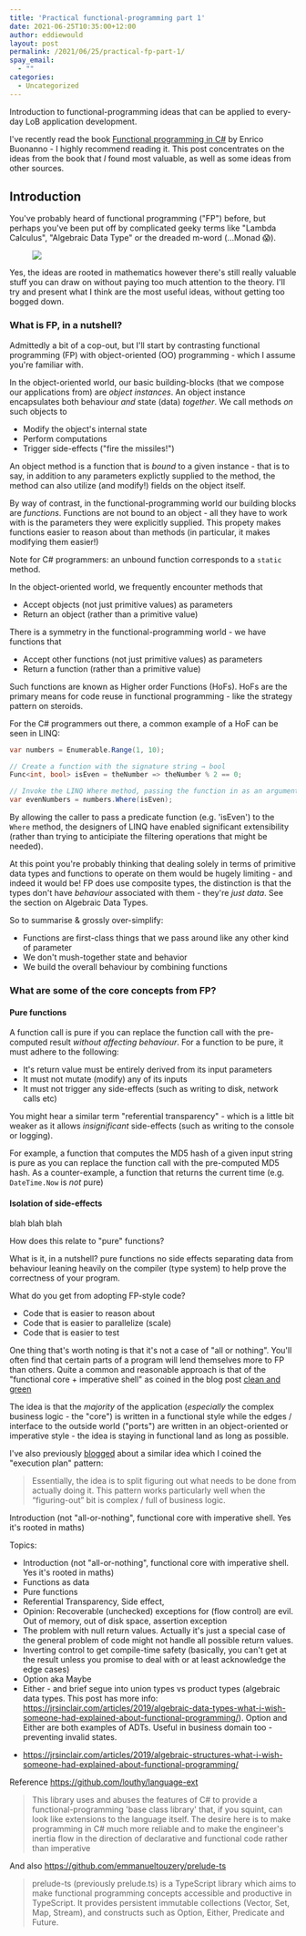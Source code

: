 ```yaml
---
title: 'Practical functional-programming part 1'
date: 2021-06-25T10:35:00+12:00
author: eddiewould
layout: post
permalink: /2021/06/25/practical-fp-part-1/
spay_email:
  - ""
categories:
  - Uncategorized
---
```


Introduction to functional-programming ideas that can be applied to every-day LoB application development.

I've recently read the book [Functional programming in C#](https://www.manning.com/books/functional-programming-in-c-sharp) by Enrico Buonanno - I highly recommend reading it. This post concentrates on the ideas from the book that _I_ found most valuable, as well as some ideas from other sources. 

## Introduction
You've probably heard of functional programming ("FP") before, but perhaps you've been put off by complicated geeky terms like "Lambda Calculus", "Algebraic Data Type" or the dreaded m-word (...Monad 😱). 

<figure class="wp-block-image size-large"><img src="/images/posts/practical-fp-part-1/monad-monad-monad.png"/></figure>

Yes, the ideas are rooted in mathematics however there's still really valuable stuff you can draw on without paying too much attention to the theory. I'll try and present what I think are the most useful ideas, without getting too bogged down.

### What is FP, in a nutshell? 
Admittedly a bit of a cop-out, but I'll start by contrasting functional programming (FP) with object-oriented (OO) programming - which I assume you're familiar with.

In the object-oriented world, our basic building-blocks (that we compose our applications from) are _object instances_. An object instance encapsulates both behaviour _and_ state (data) _together_. We call methods *on* such objects to 
* Modify the object's internal state
* Perform computations
* Trigger side-effects ("fire the missiles!") 

An object method is a function that is _bound_ to a given instance - that is to say, in addition to any parameters explictly supplied to the method, the method can also utilize (and modify!) fields on the object itself.

By way of contrast, in the functional-programming world our building blocks are _functions_. Functions are not bound to an object - all they have to work with is the parameters they were explicitly supplied. This propety makes functions easier to reason about than methods (in particular, it makes modifying them easier!)

Note for C# programmers: an unbound function corresponds to a `static` method. 

In the object-oriented world, we frequently encounter methods that
* Accept objects (not just primitive values) as parameters
* Return an object (rather than a primitive value)

There is a symmetry in the functional-programming world - we have functions that
* Accept other functions (not just primitive values) as parameters
* Return a function (rather than a primitive value)

Such functions are known as Higher order Functions (HoFs). HoFs are the primary means for code reuse in functional programming - like the strategy pattern on steroids.

For the C# programmers out there, a common example of a HoF can be seen in LINQ:

```csharp
var numbers = Enumerable.Range(1, 10);

// Create a function with the signature string → bool
Func<int, bool> isEven = theNumber => theNumber % 2 == 0;

// Invoke the LINQ Where method, passing the function in as an argument (the predicate)
var evenNumbers = numbers.Where(isEven);
```

By allowing the caller to pass a predicate function (e.g. 'isEven') to the `Where` method, the designers of LINQ have enabled significant extensibility (rather than trying to anticipiate the filtering operations that might be needed).

At this point you're probably thinking that dealing solely in terms of primitive data types and functions to operate on them would be hugely limiting - and indeed it would be! FP does use composite types, the distinction is that the types don't have _behaviour_ associated with them - they're *just data*. See the section on Algebraic Data Types. 

So to summarise & grossly over-simplify:
* Functions are first-class things that we pass around like any other kind of parameter
* We don't mush-together state and behavior
* We build the overall behaviour by combining functions

### What are some of the core concepts from FP?

#### Pure functions
A function call is pure if you can replace the function call with the pre-computed result *without affecting behaviour*. For a function to be pure, it must adhere to the following:
* It's return value must be entirely derived from its input parameters
* It must not mutate (modify) any of its inputs
* It must not trigger any side-effects (such as writing to disk, network calls etc)

You might hear a similar term "referential transparency" - which is a little bit weaker as it allows _insignificant_ side-effects (such as writing to the console or logging). 

For example, a function that computes the MD5 hash of a given input string is pure as you can replace the function call with the pre-computed MD5 hash. As a counter-example, a function that returns the current time (e.g. `DateTime.Now` is *not* pure)


#### Isolation of side-effects
blah blah blah

How does this relate to "pure" functions?


What is it, in a nutshell?
pure functions
no side effects
separating data from behaviour
leaning heavily on the compiler (type system) to help prove the correctness of your program.

What do you get from adopting FP-style code? 
* Code that is easier to reason about
* Code that is easier to parallelize (scale)
* Code that is easier to test

One thing that's worth noting is that it's not a case of "all or nothing". You'll often find that certain parts of a program will lend themselves more to FP than others. Quite a common and reasonable approach is that of the "functional core + imperative shell" as coined in the blog post [clean and green](http://drocco007.github.io/2015_pytn/clean_and_green.html)

The idea is that the *majority* of the application (_especially_ the complex business logic - the "core") is written in a functional style while the edges / interface to the outside world ("ports") are written in an object-oriented or imperative style - the idea is staying in functional land as long as possible.

I've also previously [blogged](2019/10/17/writing-testable-software/) about a similar idea which I coined the "execution plan" pattern:

> Essentially, the idea is to split figuring out what needs to be done from actually doing it. This pattern works particularly well when the “figuring-out” bit is complex / full of business logic.

Introduction (not "all-or-nothing", functional core with imperative shell. Yes it's rooted in maths)

Topics:

* Introduction (not "all-or-nothing", functional core with imperative shell. Yes it's rooted in maths)
* Functions as data
* Pure functions
*   Referential Transparency, Side effect, 
* Opinion: Recoverable (unchecked) exceptions for (flow control) are evil. Out of memory, out of disk space, assertion exception
* The problem with null return values. Actually it's just a special case of the general problem of code might not handle all possible return values.
* Inverting control to get compile-time safety (basically, you can't get at the result unless you promise to deal with or at least acknowledge the edge cases) 
* Option aka Maybe
* Either - and brief segue into union types vs product types (algebraic data types. This post has more info: https://jrsinclair.com/articles/2019/algebraic-data-types-what-i-wish-someone-had-explained-about-functional-programming/). Option and Either are both examples of ADTs. Useful in business domain too - preventing invalid states.
- https://jrsinclair.com/articles/2019/algebraic-structures-what-i-wish-someone-had-explained-about-functional-programming/

Reference https://github.com/louthy/language-ext 

> This library uses and abuses the features of C# to provide a functional-programming 'base class library' that, if you squint, can look like extensions to the language itself. The desire here is to make programming in C# much more reliable and to make the engineer's inertia flow in the direction of declarative and functional code rather than imperative

And also https://github.com/emmanueltouzery/prelude-ts 

> prelude-ts (previously prelude.ts) is a TypeScript library which aims to make functional programming concepts accessible and productive in TypeScript. It provides persistent immutable collections (Vector, Set, Map, Stream), and constructs such as Option, Either, Predicate and Future. 